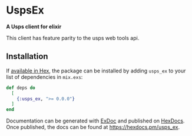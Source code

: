 # UspsEx

**A Usps client for elixir**

This client has feature parity to the usps web tools api.

## Installation

If [available in Hex](https://hex.pm/docs/publish), the package can be installed
by adding `usps_ex` to your list of dependencies in `mix.exs`:

```elixir
def deps do
  [
    {:usps_ex, ">= 0.0.0"}
  ]
end
```

Documentation can be generated with [ExDoc](https://github.com/elixir-lang/ex_doc)
and published on [HexDocs](https://hexdocs.pm). Once published, the docs can
be found at <https://hexdocs.pm/usps_ex>.

